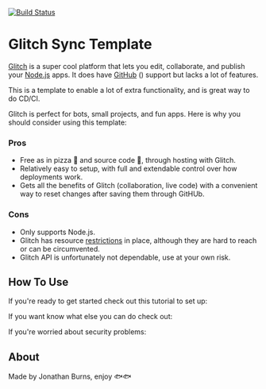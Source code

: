 [![Build Status](https://travis-ci.com/UXSoc/UX-glitch.svg?branch=master)](https://travis-ci.com/UXSoc/UX-glitch)

# Glitch Sync Template

[Glitch](https://glitch.com/) is a super cool platform that lets you edit, collaborate, and publish your [Node.js](https://nodejs.org/en/) apps. It does have [GitHub](https://github.com/UXSoc/UX-glitch) () support but lacks a lot of features.

This is a template to enable a lot of extra functionality, and is great way to do CD/CI.

Glitch is perfect for bots, small projects, and fun apps. Here is why you should consider using this template: 
### Pros

- Free as in pizza 🍕 and source code 📖, through hosting with Glitch.
- Relatively easy to setup, with full and extendable control over how deployments work. 
- Gets all the benefits of Glitch (collaboration, live code) with a convenient way to reset changes after saving them through GitHUb.

### Cons

- Only supports Node.js.
- Glitch has resource [restrictions](https://glitch.com/help/restrictions/) in place, although they are hard to reach or can be circumvented.
- Glitch API is unfortunately not dependable, use at your own risk.

## How To Use

If you're ready to get started check out this tutorial to set up: 

If you want know what else you can do check out: 

If you're worried about security problems: 

## About
Made by Jonathan Burns, enjoy 🐟🐟